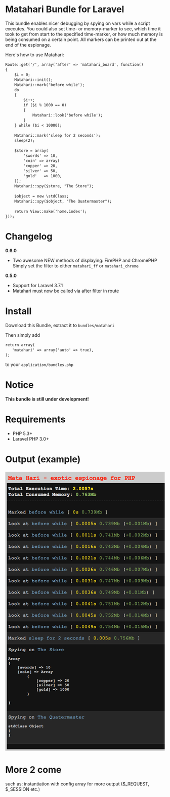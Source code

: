 Matahari Bundle for Laravel
===========================

This bundle enables nicer debugging by spying on vars while a script executes. You could also set time- or memory-marker to see, which time it took to get from start to the specified time-marker, or how much memory is being consumed on a certain point. All markers can be printed out at the end of the espionage.

Here's how to use Matahari:

    Route::get('/', array('after' => 'matahari_board', function()
    {
        $i = 0;
        Matahari::init();
        Matahari::mark('before while');
        do
        {
            $i++;
            if ($i % 1000 == 0)
            {
                Matahari::look('before while');
            }
        } while ($i < 10000);

        Matahari::mark('sleep for 2 seconds'); 
        sleep(2);

        $store = array(
            'swords' => 10,
            'coin' => array(
            'copper' => 20,
            'silver' => 50,
            'gold'   => 1000,
        ));
        Matahari::spy($store, "The Store");

        $object = new \stdClass;
        Matahari::spy($object, "The Quatermaster");

        return View::make('home.index');
    }));


Changelog
=========
**0.6.0**

- Two awesome NEW methods of displaying: FirePHP and ChromePHP
Simply set the filter to either `matahari_ff` or `matahari_chrome`


**0.5.0**

- Support for Laravel 3.7.1
- Matahari must now be called via after filter in route


Install
=======
Download this Bundle, extract it to `bundles/matahari`

Then simply add
    
    return array(
       'matahari' => array('auto' => true),
    );

to your `application/bundles.php`


Notice
=======
**This bundle is still under development!**


Requirements
=============
- PHP 5.3+
- Laravel PHP 3.0+


Output (example)
=================
![Matahari Screenshot](https://github.com/mooseware/matahari/raw/develop/screenshots/screenshot.png)


More 2 come
=======
such as: instantiation with config array for more output ($_REQUEST, $_SESSION etc.)